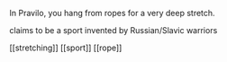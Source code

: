 In Pravilo, you hang from ropes for a very deep stretch.

claims to be a sport invented by Russian/Slavic warriors

[[stretching]]
[[sport]]
[[rope]]